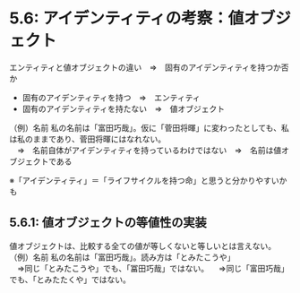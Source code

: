 # 5.6: アイデンティティの考察：値オブジェクト
エンティティと値オブジェクトの違い　⇒　固有のアイデンティティを持つか否か
* 固有のアイデンティティを持つ　⇒　エンティティ
* 固有のアイデンティティを持たない　⇒　値オブジェクト

（例）名前
私の名前は「富田巧哉」。仮に「菅田将暉」に変わったとしても、私は私のままであり、菅田将暉にはなれない。<br>
　⇒　名前自体がアイデンティティを持っているわけではない　⇒　名前は値オブジェクトである

※「アイデンティティ」＝「ライフサイクルを持つ命」と思うと分かりやすいかも

## 5.6.1: 値オブジェクトの等値性の実装
値オブジェクトは、比較する全ての値が等しくないと等しいとは言えない。
（例）名前
私の名前は「富田巧哉」。読み方は「とみたこうや」<br>
　⇒同じ「とみたこうや」でも、「冨田巧哉」ではない。
　⇒同じ「富田巧哉」でも、「とみたたくや」ではない。


